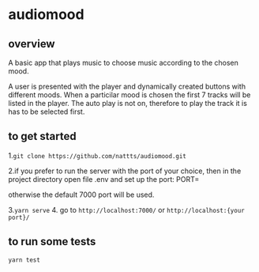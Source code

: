 # audiomood

## overview

A basic app that plays music to choose music according to the chosen mood.

 A user is presented with the player and dynamically created buttons with different moods. When a particilar mood is chosen the first 7 tracks will be listed in the player. The auto play is not on, therefore to play the track it is has to be selected first.

## to get started

1.`git clone https://github.com/nattts/audiomood.git`

2.if you prefer to run the server with the port of your choice, then in the project directory open file .env and set up the port:
PORT=<your port>

otherwise the default 7000 port will be used.

3.`yarn serve`
4. go to `http://localhost:7000/` or `http://localhost:{your port}/`

## to run some tests

`yarn test`